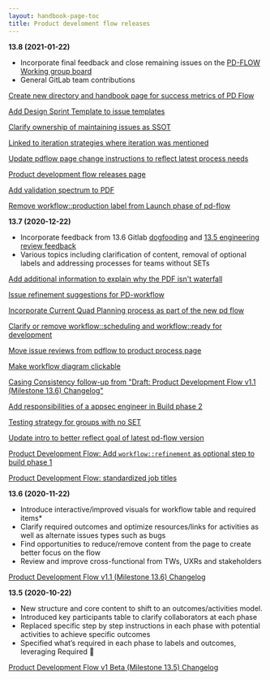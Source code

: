 ```yaml
---
layout: handbook-page-toc
title: Product develoment flow releases
---
```



**13.8 (2021-01-22)**

- Incorporate final feedback and close remaining issues on the [PD-FLOW Working group board](https://gitlab.com/gitlab-com/www-gitlab-com/-/boards/2012861?label_name[]=wg-product-development-flow)
- General GitLab team contributions

[Create new directory and handbook page for success metrics of PD Flow](https://gitlab.com/gitlab-com/www-gitlab-com/-/merge_requests/72532)

[Add Design Sprint Template to issue templates](https://gitlab.com/gitlab-org/gitlab/-/merge_requests/51226)

[Clarify ownership of maintaining issues as SSOT](https://gitlab.com/gitlab-com/www-gitlab-com/-/merge_requests/71492)

[Linked to iteration strategies where iteration was mentioned](https://gitlab.com/gitlab-com/www-gitlab-com/-/merge_requests/71213)

[Update pdflow page change instructions to reflect latest process needs](https://gitlab.com/gitlab-com/www-gitlab-com/-/merge_requests/71006)

[Product development flow releases page](https://gitlab.com/gitlab-com/www-gitlab-com/-/merge_requests/70796)

[Add validation spectrum to PDF](https://gitlab.com/gitlab-com/www-gitlab-com/-/merge_requests/70793)

[Remove workflow::production label from Launch phase of pd-flow](https://gitlab.com/gitlab-com/www-gitlab-com/-/merge_requests/70391)


**13.7 (2020-12-22)**

- Incorporate feedback from 13.6 Gitlab [dogfooding](https://gitlab.com/gitlab-com/www-gitlab-com/-/issues/9453) and [13.5 engineering review feedback](https://gitlab.com/gitlab-com/www-gitlab-com/-/issues/9263)
- Various topics including clarification of content, removal of optional labels and addressing processes for teams without SETs

[Add additional information to explain why the PDF isn't waterfall](https://gitlab.com/gitlab-com/www-gitlab-com/-/merge_requests/70210)

[Issue refinement suggestions for PD-workflow](https://gitlab.com/gitlab-com/www-gitlab-com/-/merge_requests/70706)

[Incorporate Current Quad Planning process as part of the new pd flow](https://gitlab.com/gitlab-com/www-gitlab-com/-/issues/9130)

[Clarify or remove workflow::scheduling and workflow::ready for development](https://gitlab.com/gitlab-com/www-gitlab-com/-/issues/9252)

[Move issue reviews from pdflow to product process page](https://gitlab.com/gitlab-com/www-gitlab-com/-/merge_requests/70247)

[Make workflow diagram clickable](https://gitlab.com/gitlab-com/www-gitlab-com/-/issues/9813)

[Casing Consistency follow-up from "Draft: Product Development Flow v1.1 (Milestone 13.6) Changelog"](https://gitlab.com/gitlab-com/www-gitlab-com/-/issues/10095)

[Add responsibilities of a appsec engineer in Build phase 2](https://gitlab.com/gitlab-com/www-gitlab-com/-/merge_requests/69584)

[Testing strategy for groups with no SET](https://gitlab.com/gitlab-com/www-gitlab-com/-/merge_requests/69579)

[Update intro to better reflect goal of latest pd-flow version](https://gitlab.com/gitlab-com/www-gitlab-com/-/merge_requests/70684)

[Product Development Flow: Add `workflow::refinement` as optional step to build phase 1](https://gitlab.com/gitlab-com/www-gitlab-com/-/merge_requests/70388/diffs)

[Product Development Flow: standardized job titles](https://gitlab.com/gitlab-com/www-gitlab-com/-/merge_requests/70389)


**13.6 (2020-11-22)** 

- Introduce interactive/improved visuals for workflow table and required items*
- Clarify required outcomes and optimize resources/links for activities as well as alternate issues types such as bugs
- Find opportunities to reduce/remove content from the page to create better focus on the flow
- Review and improve cross-functional from TWs, UXRs and stakeholders

[Product Development Flow v1.1 (Milestone 13.6) Changelog](https://gitlab.com/gitlab-com/www-gitlab-com/-/merge_requests/69131)

**13.5 (2020-10-22)** 

- New structure and core content to shift to an outcomes/activities model. 
- Introduced key participants table to clarify collaborators at each phase
- Replaced specific step by step instructions in each phase with potential activities to achieve specific outcomes
- Specified what’s required in each phase to labels and outcomes, leveraging Required 🔎

[Product Development Flow v1 Beta (Milestone 13.5) Changelog](https://gitlab.com/gitlab-com/www-gitlab-com/-/merge_requests/66118)

